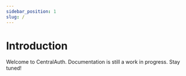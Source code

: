 ```yaml
---
sidebar_position: 1
slug: /
---
```


# Introduction

Welcome to CentralAuth. Documentation is still a work in progress. Stay tuned!